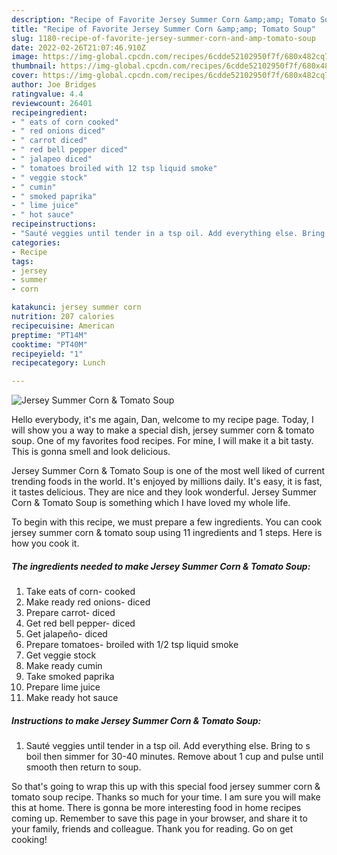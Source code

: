 ```yaml
---
description: "Recipe of Favorite Jersey Summer Corn &amp;amp; Tomato Soup"
title: "Recipe of Favorite Jersey Summer Corn &amp;amp; Tomato Soup"
slug: 1180-recipe-of-favorite-jersey-summer-corn-and-amp-tomato-soup
date: 2022-02-26T21:07:46.910Z
image: https://img-global.cpcdn.com/recipes/6cdde52102950f7f/680x482cq70/jersey-summer-corn-tomato-soup-recipe-main-photo.jpg
thumbnail: https://img-global.cpcdn.com/recipes/6cdde52102950f7f/680x482cq70/jersey-summer-corn-tomato-soup-recipe-main-photo.jpg
cover: https://img-global.cpcdn.com/recipes/6cdde52102950f7f/680x482cq70/jersey-summer-corn-tomato-soup-recipe-main-photo.jpg
author: Joe Bridges
ratingvalue: 4.4
reviewcount: 26401
recipeingredient:
- " eats of corn cooked"
- " red onions diced"
- " carrot diced"
- " red bell pepper diced"
- " jalapeo diced"
- " tomatoes broiled with 12 tsp liquid smoke"
- " veggie stock"
- " cumin"
- " smoked paprika"
- " lime juice"
- " hot sauce"
recipeinstructions:
- "Sauté veggies until tender in a tsp oil. Add everything else. Bring to s boil then simmer for 30-40 minutes. Remove about 1 cup and pulse until smooth then return to soup."
categories:
- Recipe
tags:
- jersey
- summer
- corn

katakunci: jersey summer corn 
nutrition: 207 calories
recipecuisine: American
preptime: "PT14M"
cooktime: "PT40M"
recipeyield: "1"
recipecategory: Lunch

---
```



![Jersey Summer Corn &amp; Tomato Soup](https://img-global.cpcdn.com/recipes/6cdde52102950f7f/680x482cq70/jersey-summer-corn-tomato-soup-recipe-main-photo.jpg)

Hello everybody, it's me again, Dan, welcome to my recipe page. Today, I will show you a way to make a special dish, jersey summer corn &amp; tomato soup. One of my favorites food recipes. For mine, I will make it a bit tasty. This is gonna smell and look delicious.



Jersey Summer Corn &amp; Tomato Soup is one of the most well liked of current trending foods in the world. It's enjoyed by millions daily. It's easy, it is fast, it tastes delicious. They are nice and they look wonderful. Jersey Summer Corn &amp; Tomato Soup is something which I have loved my whole life.


To begin with this recipe, we must prepare a few ingredients. You can cook jersey summer corn &amp; tomato soup using 11 ingredients and 1 steps. Here is how you cook it.

<!--inarticleads1-->

##### The ingredients needed to make Jersey Summer Corn &amp; Tomato Soup:

1. Take  eats of corn- cooked
1. Make ready  red onions- diced
1. Prepare  carrot- diced
1. Get  red bell pepper- diced
1. Get  jalapeño- diced
1. Prepare  tomatoes- broiled with 1/2 tsp liquid smoke
1. Get  veggie stock
1. Make ready  cumin
1. Take  smoked paprika
1. Prepare  lime juice
1. Make ready  hot sauce




<!--inarticleads2-->

##### Instructions to make Jersey Summer Corn &amp; Tomato Soup:

1. Sauté veggies until tender in a tsp oil. Add everything else. Bring to s boil then simmer for 30-40 minutes. Remove about 1 cup and pulse until smooth then return to soup.




So that's going to wrap this up with this special food jersey summer corn &amp; tomato soup recipe. Thanks so much for your time. I am sure you will make this at home. There is gonna be more interesting food in home recipes coming up. Remember to save this page in your browser, and share it to your family, friends and colleague. Thank you for reading. Go on get cooking!
